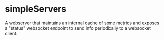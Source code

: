 # simpleServers
A webserver that maintains an internal cache of some metrics and exposes a "status" websocket endpoint to send info periodically to a websocket client.

